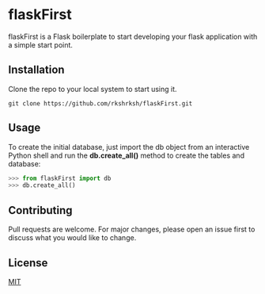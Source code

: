 # flaskFirst

flaskFirst is a Flask boilerplate to start developing your flask application with a simple start point.

## Installation

Clone the repo to your local system to start using it.

```git
git clone https://github.com/rkshrksh/flaskFirst.git
```


## Usage

To create the initial database, just import the db object from an interactive Python shell and run the **db.create_all()** method to create the tables and database:

```python
>>> from flaskFirst import db
>>> db.create_all()
```

## Contributing
Pull requests are welcome. For major changes, please open an issue first to discuss what you would like to change.

## License
[MIT](https://choosealicense.com/licenses/mit/)
